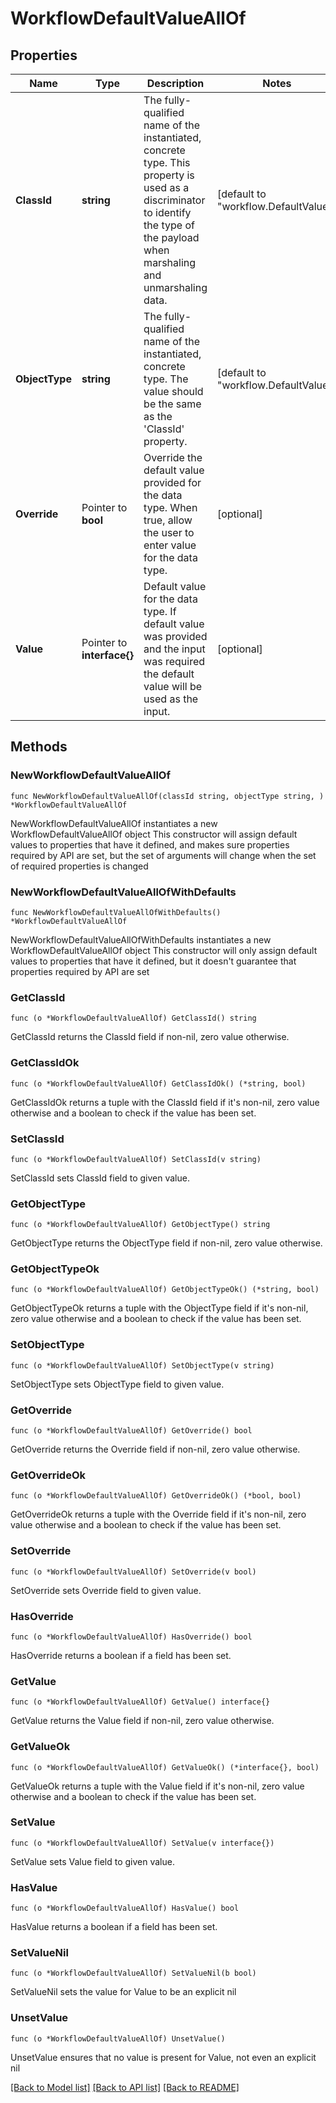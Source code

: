 # WorkflowDefaultValueAllOf

## Properties

Name | Type | Description | Notes
------------ | ------------- | ------------- | -------------
**ClassId** | **string** | The fully-qualified name of the instantiated, concrete type. This property is used as a discriminator to identify the type of the payload when marshaling and unmarshaling data. | [default to "workflow.DefaultValue"]
**ObjectType** | **string** | The fully-qualified name of the instantiated, concrete type. The value should be the same as the &#39;ClassId&#39; property. | [default to "workflow.DefaultValue"]
**Override** | Pointer to **bool** | Override the default value provided for the data type. When true, allow the user to enter value for the data type. | [optional] 
**Value** | Pointer to **interface{}** | Default value for the data type. If default value was provided and the input was required the default value will be used as the input. | [optional] 

## Methods

### NewWorkflowDefaultValueAllOf

`func NewWorkflowDefaultValueAllOf(classId string, objectType string, ) *WorkflowDefaultValueAllOf`

NewWorkflowDefaultValueAllOf instantiates a new WorkflowDefaultValueAllOf object
This constructor will assign default values to properties that have it defined,
and makes sure properties required by API are set, but the set of arguments
will change when the set of required properties is changed

### NewWorkflowDefaultValueAllOfWithDefaults

`func NewWorkflowDefaultValueAllOfWithDefaults() *WorkflowDefaultValueAllOf`

NewWorkflowDefaultValueAllOfWithDefaults instantiates a new WorkflowDefaultValueAllOf object
This constructor will only assign default values to properties that have it defined,
but it doesn't guarantee that properties required by API are set

### GetClassId

`func (o *WorkflowDefaultValueAllOf) GetClassId() string`

GetClassId returns the ClassId field if non-nil, zero value otherwise.

### GetClassIdOk

`func (o *WorkflowDefaultValueAllOf) GetClassIdOk() (*string, bool)`

GetClassIdOk returns a tuple with the ClassId field if it's non-nil, zero value otherwise
and a boolean to check if the value has been set.

### SetClassId

`func (o *WorkflowDefaultValueAllOf) SetClassId(v string)`

SetClassId sets ClassId field to given value.


### GetObjectType

`func (o *WorkflowDefaultValueAllOf) GetObjectType() string`

GetObjectType returns the ObjectType field if non-nil, zero value otherwise.

### GetObjectTypeOk

`func (o *WorkflowDefaultValueAllOf) GetObjectTypeOk() (*string, bool)`

GetObjectTypeOk returns a tuple with the ObjectType field if it's non-nil, zero value otherwise
and a boolean to check if the value has been set.

### SetObjectType

`func (o *WorkflowDefaultValueAllOf) SetObjectType(v string)`

SetObjectType sets ObjectType field to given value.


### GetOverride

`func (o *WorkflowDefaultValueAllOf) GetOverride() bool`

GetOverride returns the Override field if non-nil, zero value otherwise.

### GetOverrideOk

`func (o *WorkflowDefaultValueAllOf) GetOverrideOk() (*bool, bool)`

GetOverrideOk returns a tuple with the Override field if it's non-nil, zero value otherwise
and a boolean to check if the value has been set.

### SetOverride

`func (o *WorkflowDefaultValueAllOf) SetOverride(v bool)`

SetOverride sets Override field to given value.

### HasOverride

`func (o *WorkflowDefaultValueAllOf) HasOverride() bool`

HasOverride returns a boolean if a field has been set.

### GetValue

`func (o *WorkflowDefaultValueAllOf) GetValue() interface{}`

GetValue returns the Value field if non-nil, zero value otherwise.

### GetValueOk

`func (o *WorkflowDefaultValueAllOf) GetValueOk() (*interface{}, bool)`

GetValueOk returns a tuple with the Value field if it's non-nil, zero value otherwise
and a boolean to check if the value has been set.

### SetValue

`func (o *WorkflowDefaultValueAllOf) SetValue(v interface{})`

SetValue sets Value field to given value.

### HasValue

`func (o *WorkflowDefaultValueAllOf) HasValue() bool`

HasValue returns a boolean if a field has been set.

### SetValueNil

`func (o *WorkflowDefaultValueAllOf) SetValueNil(b bool)`

 SetValueNil sets the value for Value to be an explicit nil

### UnsetValue
`func (o *WorkflowDefaultValueAllOf) UnsetValue()`

UnsetValue ensures that no value is present for Value, not even an explicit nil

[[Back to Model list]](../README.md#documentation-for-models) [[Back to API list]](../README.md#documentation-for-api-endpoints) [[Back to README]](../README.md)


